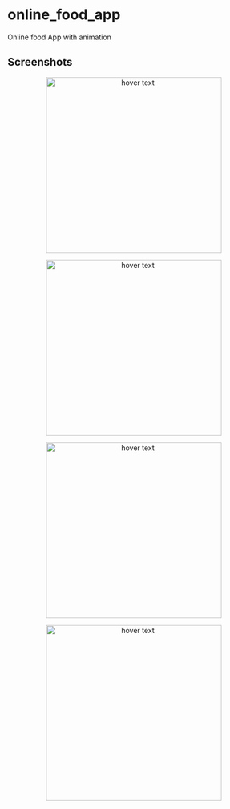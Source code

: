 # online_food_app

Online food App with animation

## Screenshots


<p align="center">
  <img src="https://github.com/brinesoftwares/FlutterIOT/blob/master/screenshots/app_screenshot.jpeg?raw=true" width="350" title="hover text">
</p>

<p align="center">
  <img src="https://github.com/brinesoftwares/online_food_app/blob/master/screenshots/Screenshot1.jpg?raw=true" width="350" title="hover text">
</p>

<p align="center">
  <img src="https://github.com/brinesoftwares/online_food_app/blob/master/screenshots/Screenshot2.jpg?raw=true" width="350" title="hover text">
</p>

<p align="center">
  <img src="https://github.com/brinesoftwares/online_food_app/blob/master/screenshots/Screenshot3.jpg?raw=true" width="350" title="hover text">
</p>
